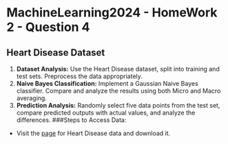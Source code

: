 # MachineLearning2024 - HomeWork 2 - Question 4
## Heart Disease Dataset
1. **Dataset Analysis:** Use the Heart Disease dataset, split into training and test sets. Preprocess the data appropriately.
2. **Naive Bayes Classification:** Implement a Gaussian Naive Bayes classifier. Compare and analyze the results using both Micro and Macro averaging.
3. **Prediction Analysis:** Randomly select five data points from the test set, compare predicted outputs with actual values, and analyze the differences.
###Steps to Access Data:
- Visit the [page](https://www.kaggle.com/datasets/johnsmith88/heart-disease-dataset) for Heart Disease data and download it.
